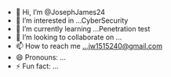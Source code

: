 - 👋 Hi, I’m @JosephJames24
- 👀 I’m interested in ...CyberSecurity
- 🌱 I’m currently learning ...Penetration test
- 💞️ I’m looking to collaborate on ...
- 📫 How to reach me ...jw1515240@gmail.com
- 😄 Pronouns: ...
- ⚡ Fun fact: ...

<!---
JosephJames24/JosephJames24 is a ✨ special ✨ repository because its `README.md` (this file) appears on your GitHub profile.
You can click the Preview link to take a look at your changes.
--->
